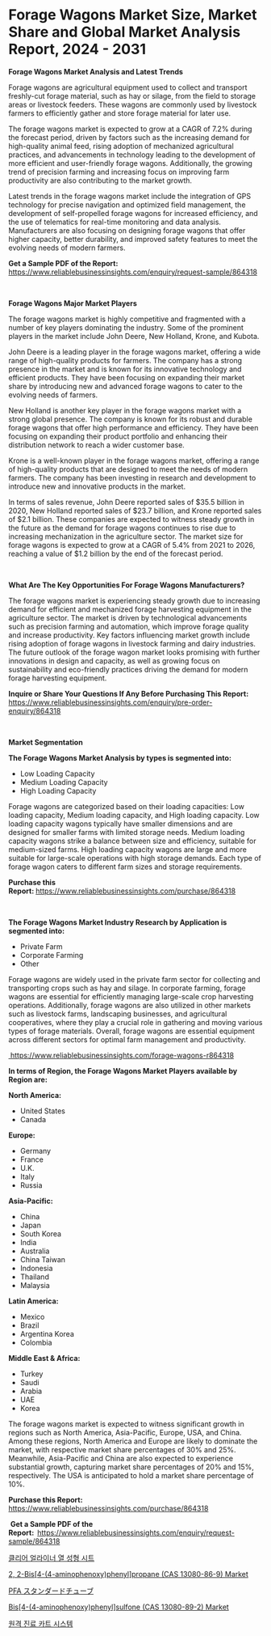 <p><h1>Forage Wagons Market Size, Market Share and Global Market Analysis Report, 2024 - 2031</h1></p><p><strong>Forage Wagons Market Analysis and Latest Trends</strong></p>
<p><p>Forage wagons are agricultural equipment used to collect and transport freshly-cut forage material, such as hay or silage, from the field to storage areas or livestock feeders. These wagons are commonly used by livestock farmers to efficiently gather and store forage material for later use.</p><p>The forage wagons market is expected to grow at a CAGR of 7.2% during the forecast period, driven by factors such as the increasing demand for high-quality animal feed, rising adoption of mechanized agricultural practices, and advancements in technology leading to the development of more efficient and user-friendly forage wagons. Additionally, the growing trend of precision farming and increasing focus on improving farm productivity are also contributing to the market growth.</p><p>Latest trends in the forage wagons market include the integration of GPS technology for precise navigation and optimized field management, the development of self-propelled forage wagons for increased efficiency, and the use of telematics for real-time monitoring and data analysis. Manufacturers are also focusing on designing forage wagons that offer higher capacity, better durability, and improved safety features to meet the evolving needs of modern farmers.</p></p>
<p><strong>Get a Sample PDF of the Report:&nbsp;</strong> <a href="https://www.reliablebusinessinsights.com/enquiry/request-sample/864318">https://www.reliablebusinessinsights.com/enquiry/request-sample/864318</a></p>
<p>&nbsp;</p>
<p><strong>Forage Wagons Major Market Players</strong></p>
<p><p>The forage wagons market is highly competitive and fragmented with a number of key players dominating the industry. Some of the prominent players in the market include John Deere, New Holland, Krone, and Kubota.</p><p>John Deere is a leading player in the forage wagons market, offering a wide range of high-quality products for farmers. The company has a strong presence in the market and is known for its innovative technology and efficient products. They have been focusing on expanding their market share by introducing new and advanced forage wagons to cater to the evolving needs of farmers.</p><p>New Holland is another key player in the forage wagons market with a strong global presence. The company is known for its robust and durable forage wagons that offer high performance and efficiency. They have been focusing on expanding their product portfolio and enhancing their distribution network to reach a wider customer base.</p><p>Krone is a well-known player in the forage wagons market, offering a range of high-quality products that are designed to meet the needs of modern farmers. The company has been investing in research and development to introduce new and innovative products in the market.</p><p>In terms of sales revenue, John Deere reported sales of $35.5 billion in 2020, New Holland reported sales of $23.7 billion, and Krone reported sales of $2.1 billion. These companies are expected to witness steady growth in the future as the demand for forage wagons continues to rise due to increasing mechanization in the agriculture sector. The market size for forage wagons is expected to grow at a CAGR of 5.4% from 2021 to 2026, reaching a value of $1.2 billion by the end of the forecast period.</p></p>
<p>&nbsp;</p>
<p><strong>What Are The Key Opportunities For Forage Wagons Manufacturers?</strong></p>
<p><p>The forage wagons market is experiencing steady growth due to increasing demand for efficient and mechanized forage harvesting equipment in the agriculture sector. The market is driven by technological advancements such as precision farming and automation, which improve forage quality and increase productivity. Key factors influencing market growth include rising adoption of forage wagons in livestock farming and dairy industries. The future outlook of the forage wagon market looks promising with further innovations in design and capacity, as well as growing focus on sustainability and eco-friendly practices driving the demand for modern forage harvesting equipment.</p></p>
<p><strong>Inquire or Share Your Questions If Any Before Purchasing This Report:</strong> <a href="https://www.reliablebusinessinsights.com/enquiry/pre-order-enquiry/864318">https://www.reliablebusinessinsights.com/enquiry/pre-order-enquiry/864318</a></p>
<p>&nbsp;</p>
<p><strong>Market Segmentation</strong></p>
<p><strong>The Forage Wagons Market Analysis by types is segmented into:</strong></p>
<p><ul><li>Low Loading Capacity</li><li>Medium Loading Capacity</li><li>High Loading Capacity</li></ul></p>
<p><p>Forage wagons are categorized based on their loading capacities: Low loading capacity, Medium loading capacity, and High loading capacity. Low loading capacity wagons typically have smaller dimensions and are designed for smaller farms with limited storage needs. Medium loading capacity wagons strike a balance between size and efficiency, suitable for medium-sized farms. High loading capacity wagons are large and more suitable for large-scale operations with high storage demands. Each type of forage wagon caters to different farm sizes and storage requirements.</p></p>
<p><strong>Purchase this Report:&nbsp;</strong><a href="https://www.reliablebusinessinsights.com/purchase/864318">https://www.reliablebusinessinsights.com/purchase/864318</a></p>
<p>&nbsp;</p>
<p><strong>The Forage Wagons Market Industry Research by Application is segmented into:</strong></p>
<p><ul><li>Private Farm</li><li>Corporate Farming</li><li>Other</li></ul></p>
<p><p>Forage wagons are widely used in the private farm sector for collecting and transporting crops such as hay and silage. In corporate farming, forage wagons are essential for efficiently managing large-scale crop harvesting operations. Additionally, forage wagons are also utilized in other markets such as livestock farms, landscaping businesses, and agricultural cooperatives, where they play a crucial role in gathering and moving various types of forage materials. Overall, forage wagons are essential equipment across different sectors for optimal farm management and productivity.</p></p>
<p><a href="https://www.reliablebusinessinsights.com/forage-wagons-r864318">&nbsp;https://www.reliablebusinessinsights.com/forage-wagons-r864318</a></p>
<p><strong>In terms of Region, the Forage Wagons Market Players available by Region are:</strong></p>
<p>
    <p> <strong> North America: </strong>
        <ul>
            <li>United States</li>
            <li>Canada</li>
        </ul>
        </p> 
    <p> <strong> Europe: </strong>
        <ul>
            <li>Germany</li>
            <li>France</li>
            <li>U.K.</li>
            <li>Italy</li>
            <li>Russia</li>
        </ul>
        </p> 
    <p> <strong> Asia-Pacific: </strong>
        <ul>
            <li>China</li>
            <li>Japan</li>
            <li>South Korea</li>
            <li>India</li>
            <li>Australia</li>
            <li>China Taiwan</li>
            <li>Indonesia</li>
            <li>Thailand</li>
            <li>Malaysia</li>
        </ul>
        </p> 
    <p> <strong> Latin America: </strong>
        <ul>
            <li>Mexico</li>
            <li>Brazil</li>
            <li>Argentina Korea</li>
            <li>Colombia</li>
        </ul>
        </p> 
    <p> <strong> Middle East & Africa: </strong>
        <ul>
            <li>Turkey</li>
            <li>Saudi</li>
            <li>Arabia</li>
            <li>UAE</li>
            <li>Korea</li>
        </ul>
    </p>
    </p>
<p><p>The forage wagons market is expected to witness significant growth in regions such as North America, Asia-Pacific, Europe, USA, and China. Among these regions, North America and Europe are likely to dominate the market, with respective market share percentages of 30% and 25%. Meanwhile, Asia-Pacific and China are also expected to experience substantial growth, capturing market share percentages of 20% and 15%, respectively. The USA is anticipated to hold a market share percentage of 10%.</p></p>
<p><strong>Purchase this Report: </strong><a href="https://www.reliablebusinessinsights.com/purchase/864318">https://www.reliablebusinessinsights.com/purchase/864318</a></p>
<p>&nbsp;<strong>Get a Sample PDF of the Report:&nbsp;&nbsp;</strong><a href="https://www.reliablebusinessinsights.com/enquiry/request-sample/864318">https://www.reliablebusinessinsights.com/enquiry/request-sample/864318</a></p>
<p><strong></strong></p>
<p><p><a href="https://github.com/nhaiquang84/Market-Research-Report-List-1/blob/main/2578090126876.md">클리어 얼라이너 열 성형 시트</a></p><p><a href="https://github.com/sonuprakash1/Market-Research-Report-List-3/blob/main/2-2-bis4-4-aminophenoxyphenylpropane-cas-13080-86-9-market.md">2, 2-Bis[4-(4-aminophenoxy)phenyl]propane (CAS 13080-86-9) Market</a></p><p><a href="https://github.com/Alenaieme/Market-Research-Report-List-1/blob/main/9452261119724.md">PFA スタンダードチューブ</a></p><p><a href="https://github.com/Whitneyboyettebo9kiw7yr13/Market-Research-Report-List-3/blob/main/bis4-4-aminophenoxyphenylsulfone-cas-13080-89-2-market.md">Bis[4-(4-aminophenoxy)phenyl]sulfone (CAS 13080-89-2) Market</a></p><p><a href="https://github.com/gambitz1998/Market-Research-Report-List-1/blob/main/7086862126875.md">원격 진료 카트 시스템</a></p></p>